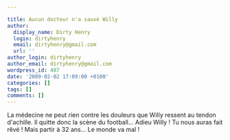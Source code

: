 ```yaml
---

title: Aucun docteur n'a sauvé Willy
author:
  display_name: Dirty Henry
  login: dirtyhenry
  email: dirtyhenry@gmail.com
  url: ''
author_login: dirtyhenry
author_email: dirtyhenry@gmail.com
wordpress_id: 487
date: '2009-02-02 17:09:00 +0100'
categories: []
tags: []
comments: []
---
```

La médecine ne peut rien contre les douleurs que Willy ressent au tendon d'achille. Il quitte donc la scène du football... Adieu Willy ! Tu nous auras fait rêvé ! Mais partir à 32 ans... Le monde va mal !
